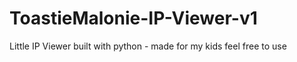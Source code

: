 # ToastieMalonie-IP-Viewer-v1
Little IP Viewer built with python - made for my kids feel free to use
